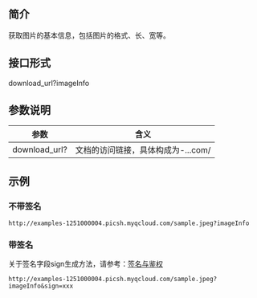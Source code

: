 ## 简介
获取图片的基本信息，包括图片的格式、长、宽等。
## 接口形式
download_url?imageInfo
## 参数说明

| 参数                                      | 含义                                                      |
| ---------------------------| --------------------------------------------------------------------------------------------------               |
|download_url?  | 文档的访问链接，具体构成为<bucket id>-<appid>.<picture region>.<domain>.com/<picture name>                  |
## 示例

### 不带签名

```
http://examples-1251000004.picsh.myqcloud.com/sample.jpeg?imageInfo
```

### 带签名
关于签名字段sign生成方法，请参考：[签名与鉴权](https://cloud.tencent.com/document/product/460/6968)

```
http://examples-1251000004.picsh.myqcloud.com/sample.jpeg?imageInfo&sign=xxx
```